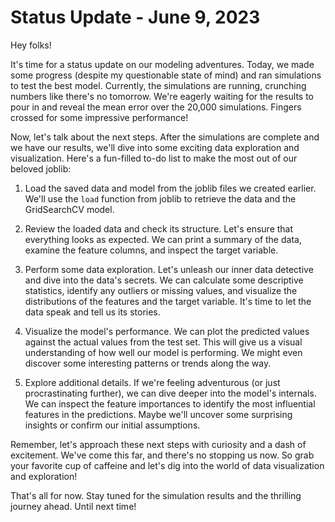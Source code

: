 # Status Update - June 9, 2023

Hey folks!

It's time for a status update on our modeling adventures. Today, we made some progress (despite my questionable state of mind) and ran simulations to test the best model. Currently, the simulations are running, crunching numbers like there's no tomorrow. We're eagerly waiting for the results to pour in and reveal the mean error over the 20,000 simulations. Fingers crossed for some impressive performance!

Now, let's talk about the next steps. After the simulations are complete and we have our results, we'll dive into some exciting data exploration and visualization. Here's a fun-filled to-do list to make the most out of our beloved joblib:

1. Load the saved data and model from the joblib files we created earlier. We'll use the `load` function from joblib to retrieve the data and the GridSearchCV model.

2. Review the loaded data and check its structure. Let's ensure that everything looks as expected. We can print a summary of the data, examine the feature columns, and inspect the target variable.

3. Perform some data exploration. Let's unleash our inner data detective and dive into the data's secrets. We can calculate some descriptive statistics, identify any outliers or missing values, and visualize the distributions of the features and the target variable. It's time to let the data speak and tell us its stories.

4. Visualize the model's performance. We can plot the predicted values against the actual values from the test set. This will give us a visual understanding of how well our model is performing. We might even discover some interesting patterns or trends along the way.

5. Explore additional details. If we're feeling adventurous (or just procrastinating further), we can dive deeper into the model's internals. We can inspect the feature importances to identify the most influential features in the predictions. Maybe we'll uncover some surprising insights or confirm our initial assumptions.

Remember, let's approach these next steps with curiosity and a dash of excitement. We've come this far, and there's no stopping us now. So grab your favorite cup of caffeine and let's dig into the world of data visualization and exploration!

That's all for now. Stay tuned for the simulation results and the thrilling journey ahead. Until next time!